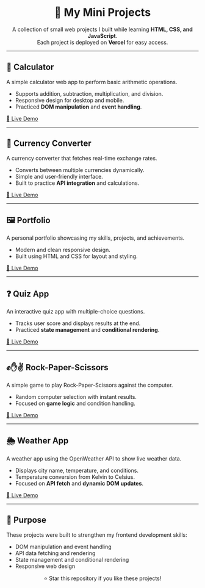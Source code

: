 <h1 align="center">🚀 My Mini Projects</h1>
<p align="center">
  A collection of small web projects I built while learning <b>HTML, CSS, and JavaScript</b>.
  <br>
  Each project is deployed on <b>Vercel</b> for easy access.
</p>

<hr>

<h2>🔢 Calculator</h2>
<p>
A simple calculator web app to perform basic arithmetic operations.
</p>
<ul>
  <li>Supports addition, subtraction, multiplication, and division.</li>
  <li>Responsive design for desktop and mobile.</li>
  <li>Practiced <b>DOM manipulation</b> and <b>event handling</b>.</li>
</ul>
<p><a href="https://calculator-six-lemon-41.vercel.app/" target="_blank">🔗 Live Demo</a></p>

<hr>

<h2>💱 Currency Converter</h2>
<p>
A currency converter that fetches real-time exchange rates.
</p>
<ul>
  <li>Converts between multiple currencies dynamically.</li>
  <li>Simple and user-friendly interface.</li>
  <li>Built to practice <b>API integration</b> and calculations.</li>
</ul>
<p><a href="https://currencyconverter-three-lilac.vercel.app/" target="_blank">🔗 Live Demo</a></p>

<hr>

<h2>🖼️ Portfolio</h2>
<p>
A personal portfolio showcasing my skills, projects, and achievements.
</p>
<ul>
  <li>Modern and clean responsive design.</li>
  <li>Built using HTML and CSS for layout and styling.</li>
</ul>
<p><a href="https://portfolio-wine-three-ezha103xgd.vercel.app/" target="_blank">🔗 Live Demo</a></p>

<hr>

<h2>❓ Quiz App</h2>
<p>
An interactive quiz app with multiple-choice questions.
</p>
<ul>
  <li>Tracks user score and displays results at the end.</li>
  <li>Practiced <b>state management</b> and <b>conditional rendering</b>.</li>
</ul>
<p><a href="https://quiz-rosy-eta.vercel.app/" target="_blank">🔗 Live Demo</a></p>

<hr>

<h2>✊✋✌️ Rock-Paper-Scissors</h2>
<p>
A simple game to play Rock-Paper-Scissors against the computer.
</p>
<ul>
  <li>Random computer selection with instant results.</li>
  <li>Focused on <b>game logic</b> and condition handling.</li>
</ul>
<p><a href="https://rockpaperscissors-topaz.vercel.app/" target="_blank">🔗 Live Demo</a></p>

<hr>

<h2>🌦️ Weather App</h2>
<p>
A weather app using the OpenWeather API to show live weather data.
</p>
<ul>
  <li>Displays city name, temperature, and conditions.</li>
  <li>Temperature conversion from Kelvin to Celsius.</li>
  <li>Focused on <b>API fetch</b> and <b>dynamic DOM updates</b>.</li>
</ul>
<p><a href="https://javascriptprojectsweather.vercel.app/" target="_blank">🔗 Live Demo</a></p>

<hr>

<h2>📌 Purpose</h2>
<p>
These projects were built to strengthen my frontend development skills:
</p>
<ul>
  <li>DOM manipulation and event handling</li>
  <li>API data fetching and rendering</li>
  <li>State management and conditional rendering</li>
  <li>Responsive web design</li>
</ul>

<p align="center">⭐ Star this repository if you like these projects!</p>

